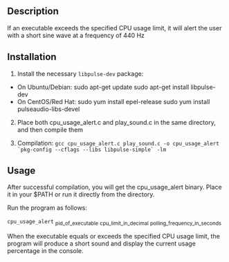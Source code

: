 ## Description
If an executable exceeds the specified CPU usage limit, it will alert the user with a short sine wave at a frequency of 440 Hz

## Installation
1. Install the necessary `libpulse-dev` package:
* On Ubuntu/Debian:
    sudo apt-get update
    sudo apt-get install libpulse-dev
* On CentOS/Red Hat:
    sudo yum install epel-release
    sudo yum install pulseaudio-libs-devel

2. Place both cpu_usage_alert.c and play_sound.c in the same directory, and then compile them

3. Compilation:
    ``gcc cpu_usage_alert.c play_sound.c -o cpu_usage_alert `pkg-config --cflags --libs libpulse-simple` -lm``

## Usage
After successful compilation, you will get the cpu_usage_alert binary.
Place it in your $PATH or run it directly from the directory.

Run the program as follows:

`cpu_usage_alert` <sub>pid_of_executable</sub> <sub>cpu_limit_in_decimal</sub> <sub>polling_frequency_in_seconds</sub>

When the executable equals or exceeds the specified CPU usage limit, the program will produce a short sound and display the current usage percentage in the console.
